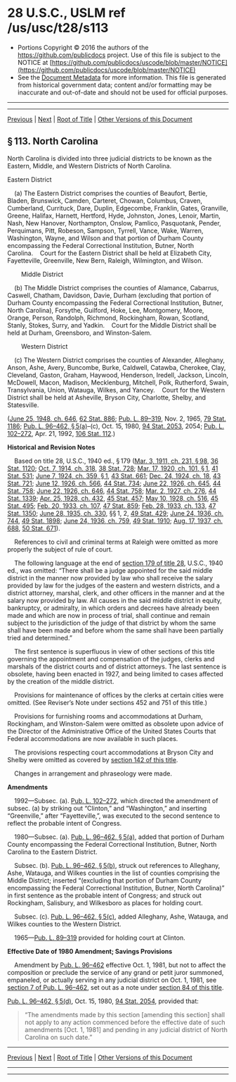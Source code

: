 ---
---

# 28 U.S.C., USLM ref /us/usc/t28/s113

* Portions Copyright © 2016 the authors of the https://github.com/publicdocs project.
  Use of this file is subject to the NOTICE at [https://github.com/publicdocs/uscode/blob/master/NOTICE](https://github.com/publicdocs/uscode/blob/master/NOTICE)
* See the [Document Metadata](././../../../../..//README.md) for more information.
  This file is generated from historical government data; content and/or formatting may be inaccurate and out-of-date and should not be used for official purposes.

----------
----------

[Previous](./../../../../..//us/usc/t28/ptI/ch5/m__us_usc_t28_s112.md) | [Next](./../../../../..//us/usc/t28/ptI/ch5/m__us_usc_t28_s114.md) | [Root of Title](./../../../../../) | [Other Versions of this Document](https://publicdocs.github.io/go/links?ns=uslm&ref=%2Fus%2Fusc%2Ft28%2Fs113)

## § 113. North Carolina

North Carolina is divided into three judicial districts to be known as the Eastern, Middle, and Western Districts of North Carolina.

Eastern District

    (a) The Eastern District comprises the counties of Beaufort, Bertie, Bladen, Brunswick, Camden, Carteret, Chowan, Columbus, Craven, Cumberland, Currituck, Dare, Duplin, Edgecombe, Franklin, Gates, Granville, Greene, Halifax, Harnett, Hertford, Hyde, Johnston, Jones, Lenoir, Martin, Nash, New Hanover, Northampton, Onslow, Pamlico, Pasquotank, Pender, Perquimans, Pitt, Robeson, Sampson, Tyrrell, Vance, Wake, Warren, Washington, Wayne, and Wilson and that portion of Durham County encompassing the Federal Correctional Institution, Butner, North Carolina.    Court for the Eastern District shall be held at Elizabeth City, Fayetteville, Greenville, New Bern, Raleigh, Wilmington, and Wilson.

        Middle District

    (b) The Middle District comprises the counties of Alamance, Cabarrus, Caswell, Chatham, Davidson, Davie, Durham (excluding that portion of Durham County encompassing the Federal Correctional Institution, Butner, North Carolina), Forsythe, Guilford, Hoke, Lee, Montgomery, Moore, Orange, Person, Randolph, Richmond, Rockingham, Rowan, Scotland, Stanly, Stokes, Surry, and Yadkin.    Court for the Middle District shall be held at Durham, Greensboro, and Winston-Salem.

        Western District

    (c) The Western District comprises the counties of Alexander, Alleghany, Anson, Ashe, Avery, Buncombe, Burke, Caldwell, Catawba, Cherokee, Clay, Cleveland, Gaston, Graham, Haywood, Henderson, Iredell, Jackson, Lincoln, McDowell, Macon, Madison, Mecklenburg, Mitchell, Polk, Rutherford, Swain, Transylvania, Union, Watauga, Wilkes, and Yancey.    Court for the Western District shall be held at Asheville, Bryson City, Charlotte, Shelby, and Statesville.

([June 25, 1948, ch. 646][/us/act/1948-06-25/ch646], [62 Stat. 886][/us/stat/62/886]; [Pub. L. 89–319][/us/pl/89/319], Nov. 2, 1965, [79 Stat. 1186][/us/stat/79/1186]; [Pub. L. 96–462, § 5(a)][/us/pl/96/462/s5/a]–(c), Oct. 15, 1980, [94 Stat. 2053][/us/stat/94/2053], 2054; [Pub. L. 102–272][/us/pl/102/272], Apr. 21, 1992, [106 Stat. 112][/us/stat/106/112].)

 __Historical and Revision Notes__ 

    Based on title 28, U.S.C., 1940 ed., § 179 ([Mar. 3, 1911, ch. 231, § 98][/us/act/1911-03-03/ch231/s98], [36 Stat. 1120][/us/stat/36/1120]; [Oct. 7, 1914, ch. 318][/us/act/1914-10-07/ch318], [38 Stat. 728][/us/stat/38/728]; [Mar. 17, 1920, ch. 101, § 1][/us/act/1920-03-17/ch101/s1], [41 Stat. 531][/us/stat/41/531]; [June 7, 1924, ch. 359, § 1][/us/act/1924-06-07/ch359/s1], [43 Stat. 661][/us/stat/43/661]; [Dec. 24, 1924, ch. 18][/us/act/1924-12-24/ch18], [43 Stat. 721][/us/stat/43/721]; [June 12, 1926, ch. 566][/us/act/1926-06-12/ch566], [44 Stat. 734][/us/stat/44/734]; [June 22, 1926, ch. 645][/us/act/1926-06-22/ch645], [44 Stat. 758][/us/stat/44/758]; [June 22, 1926, ch. 646][/us/act/1926-06-22/ch646], [44 Stat. 758][/us/stat/44/758]; [Mar. 2, 1927, ch. 276][/us/act/1927-03-02/ch276], [44 Stat. 1339][/us/stat/44/1339]; [Apr. 25, 1928, ch. 432][/us/act/1928-04-25/ch432], [45 Stat. 457][/us/stat/45/457]; [May 10, 1928, ch. 516][/us/act/1928-05-10/ch516], [45 Stat. 495][/us/stat/45/495]; [Feb. 20, 1933, ch. 107][/us/act/1933-02-20/ch107], [47 Stat. 859][/us/stat/47/859]; [Feb. 28, 1933, ch. 133][/us/act/1933-02-28/ch133], [47 Stat. 1350][/us/stat/47/1350]; [June 28, 1935, ch. 330][/us/act/1935-06-28/ch330], §§ 1, 2, [49 Stat. 429][/us/stat/49/429]; [June 24, 1936, ch. 744][/us/act/1936-06-24/ch744], [49 Stat. 1898][/us/stat/49/1898]; [June 24, 1936, ch. 759][/us/act/1936-06-24/ch759], [49 Stat. 1910][/us/stat/49/1910]; [Aug. 17, 1937, ch. 688][/us/act/1937-08-17/ch688], [50 Stat. 671][/us/stat/50/671]).

    References to civil and criminal terms at Raleigh were omitted as more properly the subject of rule of court.

    The following language at the end of [section 179 of title 28][/us/usc/t28/s179], U.S.C., 1940 ed., was omitted: “There shall be a judge appointed for the said middle district in the manner now provided by law who shall receive the salary provided by law for the judges of the eastern and western districts, and a district attorney, marshal, clerk, and other officers in the manner and at the salary now provided by law. All causes in the said middle district in equity, bankruptcy, or admiralty, in which orders and decrees have already been made and which are now in process of trial, shall continue and remain subject to the jurisdiction of the judge of that district by whom the same shall have been made and before whom the same shall have been partially tried and determined.”

    The first sentence is superfluous in view of other sections of this title governing the appointment and compensation of the judges, clerks and marshals of the district courts and of district attorneys. The last sentence is obsolete, having been enacted in 1927, and being limited to cases affected by the creation of the middle district.

    Provisions for maintenance of offices by the clerks at certain cities were omitted. (See Reviser’s Note under sections 452 and 751 of this title.)

    Provisions for furnishing rooms and accommodations at Durham, Rockingham, and Winston-Salem were omitted as obsolete upon advice of the Director of the Administrative Office of the United States Courts that Federal accommodations are now available in such places.

    The provisions respecting court accommodations at Bryson City and Shelby were omitted as covered by [section 142 of this title][/us/usc/t28/s142].

    Changes in arrangement and phraseology were made.

 __Amendments__ 

    1992—Subsec. (a). [Pub. L. 102–272][/us/pl/102/272], which directed the amendment of subsec. (a) by striking out “Clinton,” and “Washington,” and inserting “Greenville,” after “Fayetteville,”, was executed to the second sentence to reflect the probable intent of Congress.

    1980—Subsec. (a). [Pub. L. 96–462, § 5(a)][/us/pl/96/462/s5/a], added that portion of Durham County encompassing the Federal Correctional Institution, Butner, North Carolina to the Eastern District.

    Subsec. (b). [Pub. L. 96–462, § 5(b)][/us/pl/96/462/s5/b], struck out references to Alleghany, Ashe, Watauga, and Wilkes counties in the list of counties comprising the Middle District; inserted “(excluding that portion of Durham County encompassing the Federal Correctional Institution, Butner, North Carolina)” in first sentence as the probable intent of Congress; and struck out Rockingham, Salisbury, and Wilkesboro as places for holding court.

    Subsec. (c). [Pub. L. 96–462, § 5(c)][/us/pl/96/462/s5/c], added Alleghany, Ashe, Watauga, and Wilkes counties to the Western District.

    1965—[Pub. L. 89–319][/us/pl/89/319] provided for holding court at Clinton.

 __Effective Date of 1980 Amendment; Savings Provisions__ 

    Amendment by [Pub. L. 96–462][/us/pl/96/462] effective Oct. 1, 1981, but not to affect the composition or preclude the service of any grand or petit juror summoned, empaneled, or actually serving in any judicial district on Oct. 1, 1981, see [section 7 of Pub. L. 96–462][/us/pl/96/462/s7], set out as a note under [section 84 of this title][/us/usc/t28/s84].

[Pub. L. 96–462, § 5(d)][/us/pl/96/462/s5/d], Oct. 15, 1980, [94 Stat. 2054][/us/stat/94/2054], provided that: 

> “The amendments made by this section \[amending this section\] shall not apply to any action commenced before the effective date of such amendments \[Oct. 1, 1981\] and pending in any judicial district of North Carolina on such date.”

----------

[Previous](./../../../../..//us/usc/t28/ptI/ch5/m__us_usc_t28_s112.md) | [Next](./../../../../..//us/usc/t28/ptI/ch5/m__us_usc_t28_s114.md) | [Root of Title](./../../../../../) | [Other Versions of this Document](https://publicdocs.github.io/go/links?ns=uslm&ref=%2Fus%2Fusc%2Ft28%2Fs113)

----------
----------

[/us/act/1948-06-25/ch646]: https://publicdocs.github.io/go/links?ns=uslm&ref=%2Fus%2Fact%2F1948-06-25%2Fch646
[/us/stat/62/886]: https://publicdocs.github.io/go/links?ns=uslm&ref=%2Fus%2Fstat%2F62%2F886
[/us/pl/89/319]: https://publicdocs.github.io/go/links?ns=uslm&ref=%2Fus%2Fpl%2F89%2F319
[/us/stat/79/1186]: https://publicdocs.github.io/go/links?ns=uslm&ref=%2Fus%2Fstat%2F79%2F1186
[/us/pl/96/462/s5/a]: https://publicdocs.github.io/go/links?ns=uslm&ref=%2Fus%2Fpl%2F96%2F462%2Fs5%2Fa
[/us/stat/94/2053]: https://publicdocs.github.io/go/links?ns=uslm&ref=%2Fus%2Fstat%2F94%2F2053
[/us/pl/102/272]: https://publicdocs.github.io/go/links?ns=uslm&ref=%2Fus%2Fpl%2F102%2F272
[/us/stat/106/112]: https://publicdocs.github.io/go/links?ns=uslm&ref=%2Fus%2Fstat%2F106%2F112
[/us/act/1911-03-03/ch231/s98]: https://publicdocs.github.io/go/links?ns=uslm&ref=%2Fus%2Fact%2F1911-03-03%2Fch231%2Fs98
[/us/stat/36/1120]: https://publicdocs.github.io/go/links?ns=uslm&ref=%2Fus%2Fstat%2F36%2F1120
[/us/act/1914-10-07/ch318]: https://publicdocs.github.io/go/links?ns=uslm&ref=%2Fus%2Fact%2F1914-10-07%2Fch318
[/us/stat/38/728]: https://publicdocs.github.io/go/links?ns=uslm&ref=%2Fus%2Fstat%2F38%2F728
[/us/act/1920-03-17/ch101/s1]: https://publicdocs.github.io/go/links?ns=uslm&ref=%2Fus%2Fact%2F1920-03-17%2Fch101%2Fs1
[/us/stat/41/531]: https://publicdocs.github.io/go/links?ns=uslm&ref=%2Fus%2Fstat%2F41%2F531
[/us/act/1924-06-07/ch359/s1]: https://publicdocs.github.io/go/links?ns=uslm&ref=%2Fus%2Fact%2F1924-06-07%2Fch359%2Fs1
[/us/stat/43/661]: https://publicdocs.github.io/go/links?ns=uslm&ref=%2Fus%2Fstat%2F43%2F661
[/us/act/1924-12-24/ch18]: https://publicdocs.github.io/go/links?ns=uslm&ref=%2Fus%2Fact%2F1924-12-24%2Fch18
[/us/stat/43/721]: https://publicdocs.github.io/go/links?ns=uslm&ref=%2Fus%2Fstat%2F43%2F721
[/us/act/1926-06-12/ch566]: https://publicdocs.github.io/go/links?ns=uslm&ref=%2Fus%2Fact%2F1926-06-12%2Fch566
[/us/stat/44/734]: https://publicdocs.github.io/go/links?ns=uslm&ref=%2Fus%2Fstat%2F44%2F734
[/us/act/1926-06-22/ch645]: https://publicdocs.github.io/go/links?ns=uslm&ref=%2Fus%2Fact%2F1926-06-22%2Fch645
[/us/stat/44/758]: https://publicdocs.github.io/go/links?ns=uslm&ref=%2Fus%2Fstat%2F44%2F758
[/us/act/1926-06-22/ch646]: https://publicdocs.github.io/go/links?ns=uslm&ref=%2Fus%2Fact%2F1926-06-22%2Fch646
[/us/stat/44/758]: https://publicdocs.github.io/go/links?ns=uslm&ref=%2Fus%2Fstat%2F44%2F758
[/us/act/1927-03-02/ch276]: https://publicdocs.github.io/go/links?ns=uslm&ref=%2Fus%2Fact%2F1927-03-02%2Fch276
[/us/stat/44/1339]: https://publicdocs.github.io/go/links?ns=uslm&ref=%2Fus%2Fstat%2F44%2F1339
[/us/act/1928-04-25/ch432]: https://publicdocs.github.io/go/links?ns=uslm&ref=%2Fus%2Fact%2F1928-04-25%2Fch432
[/us/stat/45/457]: https://publicdocs.github.io/go/links?ns=uslm&ref=%2Fus%2Fstat%2F45%2F457
[/us/act/1928-05-10/ch516]: https://publicdocs.github.io/go/links?ns=uslm&ref=%2Fus%2Fact%2F1928-05-10%2Fch516
[/us/stat/45/495]: https://publicdocs.github.io/go/links?ns=uslm&ref=%2Fus%2Fstat%2F45%2F495
[/us/act/1933-02-20/ch107]: https://publicdocs.github.io/go/links?ns=uslm&ref=%2Fus%2Fact%2F1933-02-20%2Fch107
[/us/stat/47/859]: https://publicdocs.github.io/go/links?ns=uslm&ref=%2Fus%2Fstat%2F47%2F859
[/us/act/1933-02-28/ch133]: https://publicdocs.github.io/go/links?ns=uslm&ref=%2Fus%2Fact%2F1933-02-28%2Fch133
[/us/stat/47/1350]: https://publicdocs.github.io/go/links?ns=uslm&ref=%2Fus%2Fstat%2F47%2F1350
[/us/act/1935-06-28/ch330]: https://publicdocs.github.io/go/links?ns=uslm&ref=%2Fus%2Fact%2F1935-06-28%2Fch330
[/us/stat/49/429]: https://publicdocs.github.io/go/links?ns=uslm&ref=%2Fus%2Fstat%2F49%2F429
[/us/act/1936-06-24/ch744]: https://publicdocs.github.io/go/links?ns=uslm&ref=%2Fus%2Fact%2F1936-06-24%2Fch744
[/us/stat/49/1898]: https://publicdocs.github.io/go/links?ns=uslm&ref=%2Fus%2Fstat%2F49%2F1898
[/us/act/1936-06-24/ch759]: https://publicdocs.github.io/go/links?ns=uslm&ref=%2Fus%2Fact%2F1936-06-24%2Fch759
[/us/stat/49/1910]: https://publicdocs.github.io/go/links?ns=uslm&ref=%2Fus%2Fstat%2F49%2F1910
[/us/act/1937-08-17/ch688]: https://publicdocs.github.io/go/links?ns=uslm&ref=%2Fus%2Fact%2F1937-08-17%2Fch688
[/us/stat/50/671]: https://publicdocs.github.io/go/links?ns=uslm&ref=%2Fus%2Fstat%2F50%2F671
[/us/usc/t28/s179]: https://publicdocs.github.io/go/links?ns=uslm&ref=%2Fus%2Fusc%2Ft28%2Fs179
[/us/usc/t28/s142]: https://publicdocs.github.io/go/links?ns=uslm&ref=%2Fus%2Fusc%2Ft28%2Fs142
[/us/pl/102/272]: https://publicdocs.github.io/go/links?ns=uslm&ref=%2Fus%2Fpl%2F102%2F272
[/us/pl/96/462/s5/a]: https://publicdocs.github.io/go/links?ns=uslm&ref=%2Fus%2Fpl%2F96%2F462%2Fs5%2Fa
[/us/pl/96/462/s5/b]: https://publicdocs.github.io/go/links?ns=uslm&ref=%2Fus%2Fpl%2F96%2F462%2Fs5%2Fb
[/us/pl/96/462/s5/c]: https://publicdocs.github.io/go/links?ns=uslm&ref=%2Fus%2Fpl%2F96%2F462%2Fs5%2Fc
[/us/pl/89/319]: https://publicdocs.github.io/go/links?ns=uslm&ref=%2Fus%2Fpl%2F89%2F319
[/us/pl/96/462]: https://publicdocs.github.io/go/links?ns=uslm&ref=%2Fus%2Fpl%2F96%2F462
[/us/pl/96/462/s7]: https://publicdocs.github.io/go/links?ns=uslm&ref=%2Fus%2Fpl%2F96%2F462%2Fs7
[/us/usc/t28/s84]: https://publicdocs.github.io/go/links?ns=uslm&ref=%2Fus%2Fusc%2Ft28%2Fs84
[/us/pl/96/462/s5/d]: https://publicdocs.github.io/go/links?ns=uslm&ref=%2Fus%2Fpl%2F96%2F462%2Fs5%2Fd
[/us/stat/94/2054]: https://publicdocs.github.io/go/links?ns=uslm&ref=%2Fus%2Fstat%2F94%2F2054


